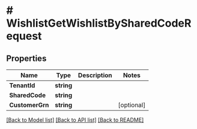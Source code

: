 # # WishlistGetWishlistBySharedCodeRequest


## Properties 


Name | Type | Description | Notes
------------ | ------------- | ------------- | -------------
**TenantId**| **string** |   |
**SharedCode**| **string** |   |
**CustomerGrn**| **string** |   | [optional]


[[Back to Model list]](../../README.md#models) [[Back to API list]](../../README.md#endpoints) [[Back to README]](../../README.md)

